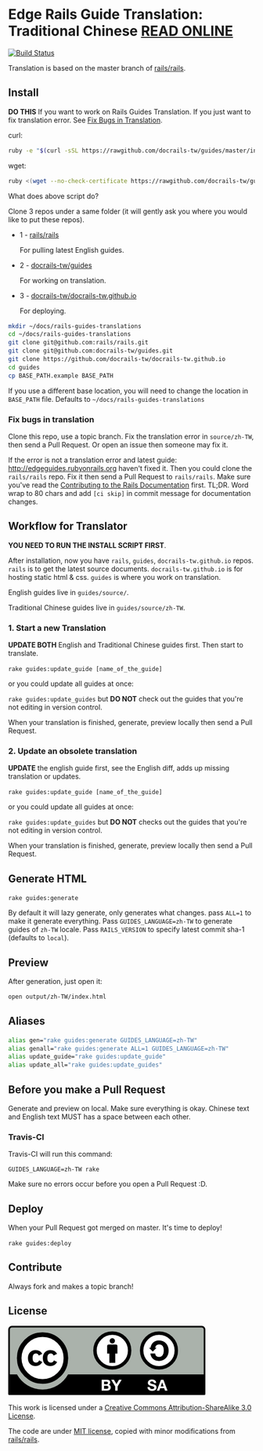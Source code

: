 # Edge Rails Guide Translation: Traditional Chinese [READ ONLINE](http://docrails-tw.github.io)

[![Build Status](https://travis-ci.org/docrails-tw/guides.svg?branch=master)](https://travis-ci.org/docrails-tw/guides)

Translation is based on the master branch of [rails/rails](https://github.com/rails/rails).

## Install

**DO THIS** If you want to work on Rails Guides Translation. If you just want to fix translation error. See [Fix Bugs in Translation](#fix-bugs-in-translation).

curl:

```sh
ruby -e "$(curl -sSL https://rawgithub.com/docrails-tw/guides/master/install.rb)"
```

wget:

```sh
ruby <(wget --no-check-certificate https://rawgithub.com/docrails-tw/guides/master/install.rb -O -)
```

What does above script do?

Clone 3 repos under a same folder (it will gently ask you where you would like to put these repos).

* 1 - [rails/rails][rails]

  For pulling latest English guides.

* 2 - [docrails-tw/guides](https://github.com/docrails-tw/guides)

  For working on translation.

* 3 - [docrails-tw/docrails-tw.github.io](https://github.com/docrails-tw/docrails-tw.github.io)

  For deploying.

```sh
mkdir ~/docs/rails-guides-translations
cd ~/docs/rails-guides-translations
git clone git@github.com:rails/rails.git
git clone git@github.com:docrails-tw/guides.git
git clone https://github.com/docrails-tw/docrails-tw.github.io
cd guides
cp BASE_PATH.example BASE_PATH
```

If you use a different base location, you will need to change the location in `BASE_PATH` file. Defaults to `~/docs/rails-guides-translations`

### Fix bugs in translation

Clone this repo, use a topic branch. Fix the translation error in `source/zh-TW`, then send a Pull Request. Or open an issue then someone may fix it.

If the error is not a translation error and latest guide: http://edgeguides.rubyonrails.org haven't fixed it. Then you could clone the `rails/rails` repo. Fix it then send a Pull Request to `rails/rails`. Make sure you've read the [Contributing to the Rails Documentation](http://edgeguides.rubyonrails.org/contributing_to_ruby_on_rails.html#contributing-to-the-rails-documentation) first. TL;DR. Word wrap to 80 chars and add `[ci skip]` in commit message for documentation changes.

## Workflow for Translator

**YOU NEED TO RUN THE INSTALL SCRIPT FIRST**.

After installation, now you have `rails`, `guides`, `docrails-tw.github.io` repos. `rails` is to get the latest source documents. `docrails-tw.github.io` is for hosting static html & css. `guides` is where you work on translation.

English guides live in `guides/source/`.

Traditional Chinese guides live in `guides/source/zh-TW`.

### 1. Start a new Translation

**UPDATE BOTH** English and Traditional Chinese guides first. Then start to translate.

`rake guides:update_guide [name_of_the_guide]`

or you could update all guides at once:

`rake guides:update_guides` but **DO NOT** check out the guides that you're not editing in version control.

When your translation is finished, generate, preview locally then send a Pull Request.

### 2. Update an obsolete translation

**UPDATE** the english guide first, see the English diff, adds up missing translation or updates.

`rake guides:update_guide [name_of_the_guide]`

or you could update all guides at once:

`rake guides:update_guides` but **DO NOT** checks out the guides that you're not editing in version control.

When your translation is finished, generate, preview locally then send a Pull Request.

## Generate HTML

`rake guides:generate`

By default it will lazy generate, only generates what changes. pass `ALL=1` to make it generate everything. Pass `GUIDES_LANGUAGE=zh-TW` to generate guides of `zh-TW` locale. Pass `RAILS_VERSION` to specify latest commit sha-1 (defaults to `local`).

## Preview

After generation, just open it:

```sh
open output/zh-TW/index.html
```

## Aliases

```bash
alias gen="rake guides:generate GUIDES_LANGUAGE=zh-TW"
alias genall="rake guides:generate ALL=1 GUIDES_LANGUAGE=zh-TW"
alias update_guide="rake guides:update_guide"
alias update_all="rake guides:update_guides"
```

## Before you make a Pull Request

Generate and preview on local. Make sure everything is okay. Chinese text and English text MUST has a space between each other.

### Travis-CI

Travis-CI will run this command:

```
GUIDES_LANGUAGE=zh-TW rake
```

Make sure no errors occur before you open a Pull Request :D.

## Deploy

When your Pull Request got merged on master. It's time to deploy!

`rake guides:deploy`

## Contribute

Always fork and makes a topic branch!

## License

![CC-BY-SA](CC-BY-SA.png)

This work is licensed under a [Creative Commons Attribution-ShareAlike 3.0 License](http://creativecommons.org/licenses/by-sa/3.0/).

The code are under [MIT license](http://opensource.org/licenses/MIT), copied with minor modifications from [rails/rails][rails].

[rails]: https://github.com/rails/rails